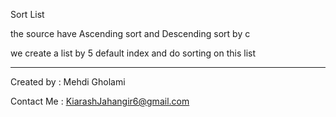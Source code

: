 Sort List

the source have Ascending sort and Descending sort by c

we create a list by 5 default index and do sorting on this list

---------------------------------------------------------------------------------------------------------------


Created by : Mehdi Gholami

Contact Me : <a href="mailto:kiarashjahangir6@gmail.com"> KiarashJahangir6@gmail.com </a>
